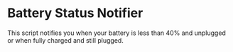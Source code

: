 <h1>Battery Status Notifier</h1>

This script notifies you when your battery is less than 40% and unplugged or when fully charged and still plugged.
